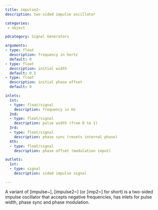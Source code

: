 ```yaml
---
title: impulse2~
description: two-sided impulse oscillator

categories:
 - object

pdcategory: Signal Generators

arguments:
- type: float
  description: frequency in hertz
  default: 0
- type: float
  description: initial width
  default: 0.5
- type: float
  description: initial phase offset
  default: 0

inlets:
  1st:
  - type: float/signal
    description: frequency in Hz
  2nd:
  - type: float/signal
    description: pulse width (from 0 to 1)
  3rd:
  - type: float/signal
    description: phase sync (resets internal phase)
  4th:
  - type: float/signal
    description: phase offset (modulation input)

outlets:
  1st:
  - type: signal
    description: sided impulse signal

---
```


A variant of [impulse~], [impulse2~] (or [imp2~] for short) is a two-sided impulse oscillator that accepts negative frequencies, has inlets for pulse width, phase sync and phase modulation.

